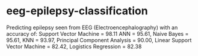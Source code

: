 # eeg-epilepsy-classification
Predicting epilepsy seen from EEG (Electroencephalography) with an accuracy of:
Support Vector Machine = 98.11
ANN = 95.61,
Naive Bayes = 95.61,
KNN = 93.97,
Principal Component Analysis = 90.00,
Linear Support Vector Machine = 82.42,
Logistics Regression = 82.38
